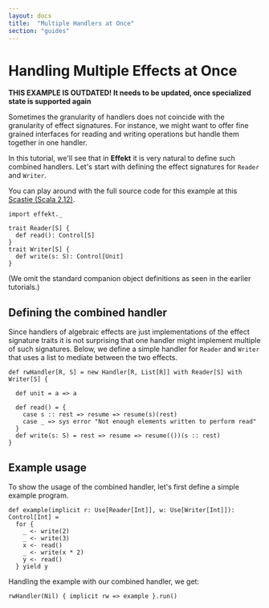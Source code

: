 ```yaml
---
layout: docs
title:  "Multiple Handlers at Once"
section: "guides"
---
```


# Handling Multiple Effects at Once

**THIS EXAMPLE IS OUTDATED! It needs to be updated, once specialized state is supported again**

Sometimes the granularity of handlers does not coincide with the
granularity of effect signatures. For instance, we might want to
offer fine grained interfaces for reading and writing operations
but handle them together in one handler.

In this tutorial, we'll see that in **Effekt** it is very natural to
define such combined handlers. Let's start with defining the
effect signatures for `Reader` and `Writer`.

You can play around with the full source code for this example at this
[Scastie (Scala 2.12)](https://scastie.scala-lang.org/xsU2asSTQNiEI93ocjHpSg).

```tut:book:silent
import effekt._

trait Reader[S] {
  def read(): Control[S]
}
trait Writer[S] {
  def write(s: S): Control[Unit]
}
```

(We omit the standard companion object definitions as seen in the
earlier tutorials.)

## Defining the combined handler

Since handlers of algebraic effects are just implementations of
the effect signature traits it is not surprising that one handler
might implement multiple of such signatures. Below, we define a
simple handler for `Reader` and `Writer` that uses a list to mediate
between the two effects.

```
def rwHandler[R, S] = new Handler[R, List[R]] with Reader[S] with Writer[S] {

  def unit = a => a

  def read() = {
    case s :: rest => resume => resume(s)(rest)
    case _ => sys error "Not enough elements written to perform read"
  }
  def write(s: S) = rest => resume => resume(())(s :: rest)
}
```

## Example usage

To show the usage of the combined handler, let's first define a
simple example program.
```
def example(implicit r: Use[Reader[Int]], w: Use[Writer[Int]]): Control[Int] =
  for {
    _ <- write(2)
    _ <- write(3)
    x <- read()
    _ <- write(x * 2)
    y <- read()
  } yield y
```

Handling the example with our combined handler, we get:

```
rwHandler(Nil) { implicit rw => example }.run()
```

